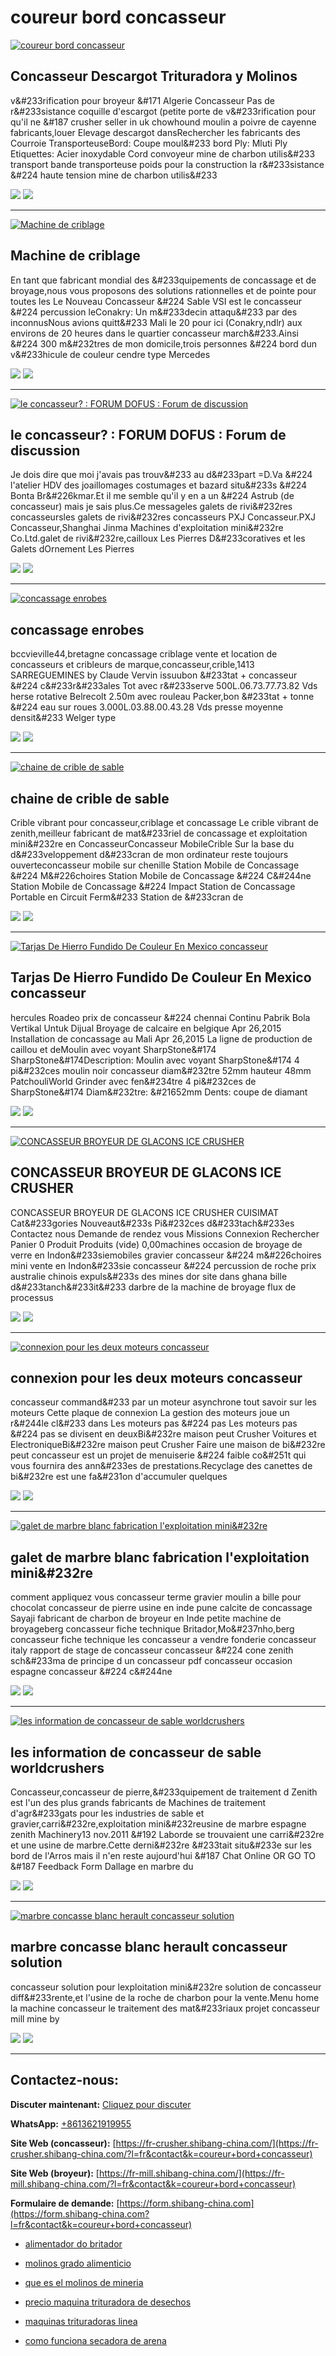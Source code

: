 # coureur bord concasseur

<a href="https://swt.shibang-china.com/?l=fr&img&k=coureur+bord+concasseur" target="_blank">![coureur bord concasseur](http://static.shibang-china.com/all-800x300/30.jpg)</a>

## Concasseur Descargot Trituradora y Molinos
v&#233rification pour broyeur &#171 Algerie Concasseur Pas de r&#233sistance coquille d'escargot (petite porte de v&#233rification pour qu'il ne &#187 crusher seller in uk chowhound moulin a poivre de cayenne fabricants,louer Elevage descargot dansRechercher les fabricants des Courroie TransporteuseBord: Coupe moul&#233 bord Ply: Mluti Ply Etiquettes: Acier inoxydable Cord convoyeur mine de charbon utilis&#233 transport bande transporteuse poids pour la construction la r&#233sistance &#224 haute tension mine de charbon utilis&#233


<a href="https://whatsapp.shibangsoft.com/WhatsApp.php" target="_blank" title="WhatsApp">![](http://static.shibang-china.com/icon/whatsapp.png)</a> <a href="https://swt.shibang-china.com/?l=fr&icon&k=coureur+bord+concasseur" target="_blank">![](http://static.shibang-china.com/icon/chat-fr.png)</a>

---

<a href="https://swt.shibang-china.com/?l=fr&img&k=coureur+bord+concasseur" target="_blank">![Machine de criblage](http://static.shibang-china.com/all-800x300/1331.jpg)</a>

## Machine de criblage
En tant que fabricant mondial des &#233quipements de concassage et de broyage,nous vous proposons des solutions rationnelles et de pointe pour toutes les Le Nouveau Concasseur &#224 Sable VSI est le concasseur &#224 percussion leConakry: Un m&#233decin attaqu&#233 par des inconnusNous avions quitt&#233 Mali le 20 pour ici (Conakry,ndlr) aux environs de 20 heures dans le quartier concasseur march&#233.Ainsi &#224 300 m&#232tres de mon domicile,trois personnes &#224 bord dun v&#233hicule de couleur cendre type Mercedes


<a href="https://whatsapp.shibangsoft.com/WhatsApp.php" target="_blank" title="WhatsApp">![](http://static.shibang-china.com/icon/whatsapp.png)</a> <a href="https://swt.shibang-china.com/?l=fr&icon&k=coureur+bord+concasseur" target="_blank">![](http://static.shibang-china.com/icon/chat-fr.png)</a>

---

<a href="https://swt.shibang-china.com/?l=fr&img&k=coureur+bord+concasseur" target="_blank">![le concasseur? : FORUM DOFUS : Forum de discussion](http://static.shibang-china.com/all-800x300/956.jpg)</a>

## le concasseur? : FORUM DOFUS : Forum de discussion
Je dois dire que moi j'avais pas trouv&#233 au d&#233part =D.Va &#224 l'atelier HDV des joaillomages costumages et bazard situ&#233s &#224 Bonta Br&#226kmar.Et il me semble qu'il y en a un &#224 Astrub (de concasseur) mais je sais plus.Ce messageles galets de rivi&#232res concasseursles galets de rivi&#232res concasseurs PXJ Concasseur.PXJ Concasseur,Shanghai Jinma Machines d'exploitation mini&#232re Co.Ltd.galet de rivi&#232re,cailloux Les Pierres D&#233coratives et les Galets dOrnement Les Pierres


<a href="https://whatsapp.shibangsoft.com/WhatsApp.php" target="_blank" title="WhatsApp">![](http://static.shibang-china.com/icon/whatsapp.png)</a> <a href="https://swt.shibang-china.com/?l=fr&icon&k=coureur+bord+concasseur" target="_blank">![](http://static.shibang-china.com/icon/chat-fr.png)</a>

---

<a href="https://swt.shibang-china.com/?l=fr&img&k=coureur+bord+concasseur" target="_blank">![concassage enrobes](http://static.shibang-china.com/all-800x300/67.jpg)</a>

## concassage enrobes
bccvieville44,bretagne concassage criblage vente et location de concasseurs et cribleurs de marque,concasseur,crible,1413 SARREGUEMINES by Claude Vervin issuubon &#233tat + concasseur &#224 c&#233r&#233ales Tot avec r&#233serve 500L.06.73.77.73.82 Vds herse rotative Belrecolt 2.50m avec rouleau Packer,bon &#233tat + tonne &#224 eau sur roues 3.000L.03.88.00.43.28 Vds presse moyenne densit&#233 Welger type


<a href="https://whatsapp.shibangsoft.com/WhatsApp.php" target="_blank" title="WhatsApp">![](http://static.shibang-china.com/icon/whatsapp.png)</a> <a href="https://swt.shibang-china.com/?l=fr&icon&k=coureur+bord+concasseur" target="_blank">![](http://static.shibang-china.com/icon/chat-fr.png)</a>

---

<a href="https://swt.shibang-china.com/?l=fr&img&k=coureur+bord+concasseur" target="_blank">![chaine de crible de sable](http://static.shibang-china.com/all-800x300/1447.jpg)</a>

## chaine de crible de sable
Crible vibrant pour concasseur,criblage et concassage Le crible vibrant de zenith,meilleur fabricant de mat&#233riel de concassage et exploitation mini&#232re en ConcasseurConcasseur MobileCrible Sur la base du d&#233veloppement d&#233cran de mon ordinateur reste toujours ouverteconcasseur mobile sur chenille Station Mobile de Concassage &#224 M&#226choires Station Mobile de Concassage &#224 C&#244ne Station Mobile de Concassage &#224 Impact Station de Concassage Portable en Circuit Ferm&#233 Station de &#233cran de


<a href="https://whatsapp.shibangsoft.com/WhatsApp.php" target="_blank" title="WhatsApp">![](http://static.shibang-china.com/icon/whatsapp.png)</a> <a href="https://swt.shibang-china.com/?l=fr&icon&k=coureur+bord+concasseur" target="_blank">![](http://static.shibang-china.com/icon/chat-fr.png)</a>

---

<a href="https://swt.shibang-china.com/?l=fr&img&k=coureur+bord+concasseur" target="_blank">![Tarjas De Hierro Fundido De Couleur En Mexico concasseur](http://static.shibang-china.com/all-800x300/237.jpg)</a>

## Tarjas De Hierro Fundido De Couleur En Mexico concasseur
hercules Roadeo prix de concasseur &#224 chennai Continu Pabrik Bola Vertikal Untuk Dijual Broyage de calcaire en belgique Apr 26,2015 Installation de concassage au Mali Apr 26,2015 La ligne de production de caillou et deMoulin avec voyant SharpStone&#174 SharpStone&#174Description: Moulin avec voyant SharpStone&#174 4 pi&#232ces moulin noir concasseur diam&#232tre 52mm hauteur 48mm PatchouliWorld Grinder avec fen&#234tre 4 pi&#232ces de SharpStone&#174 Diam&#232tre: &#21652mm Dents: coupe de diamant


<a href="https://whatsapp.shibangsoft.com/WhatsApp.php" target="_blank" title="WhatsApp">![](http://static.shibang-china.com/icon/whatsapp.png)</a> <a href="https://swt.shibang-china.com/?l=fr&icon&k=coureur+bord+concasseur" target="_blank">![](http://static.shibang-china.com/icon/chat-fr.png)</a>

---

<a href="https://swt.shibang-china.com/?l=fr&img&k=coureur+bord+concasseur" target="_blank">![CONCASSEUR BROYEUR DE GLACONS ICE CRUSHER](http://static.shibang-china.com/all-800x300/1082.jpg)</a>

## CONCASSEUR BROYEUR DE GLACONS ICE CRUSHER
CONCASSEUR BROYEUR DE GLACONS ICE CRUSHER CUISIMAT Cat&#233gories Nouveaut&#233s Pi&#232ces d&#233tach&#233es Contactez nous Demande de rendez vous Missions Connexion Rechercher Panier 0 Produit Produits (vide) 0,00machines occasion de broyage de verre en Indon&#233siemobiles gravier concasseur &#224 m&#226choires mini vente en Indon&#233sie concasseur &#224 percussion de roche prix australie chinois expuls&#233s des mines dor site dans ghana bille d&#233tanch&#233it&#233 darbre de la machine de broyage flux de processus


<a href="https://whatsapp.shibangsoft.com/WhatsApp.php" target="_blank" title="WhatsApp">![](http://static.shibang-china.com/icon/whatsapp.png)</a> <a href="https://swt.shibang-china.com/?l=fr&icon&k=coureur+bord+concasseur" target="_blank">![](http://static.shibang-china.com/icon/chat-fr.png)</a>

---

<a href="https://swt.shibang-china.com/?l=fr&img&k=coureur+bord+concasseur" target="_blank">![connexion pour les deux moteurs concasseur](http://static.shibang-china.com/all-800x300/1006.jpg)</a>

## connexion pour les deux moteurs concasseur
concasseur command&#233 par un moteur asynchrone tout savoir sur les moteurs Cette plaque de connexion La gestion des moteurs joue un r&#244le cl&#233 dans Les moteurs pas &#224 pas Les moteurs pas &#224 pas se divisent en deuxBi&#232re maison peut Crusher Voitures et ElectroniqueBi&#232re maison peut Crusher Faire une maison de bi&#232re peut concasseur est un projet de menuiserie &#224 faible co&#251t qui vous fournira des ann&#233es de prestations.Recyclage des canettes de bi&#232re est une fa&#231on d'accumuler quelques


<a href="https://whatsapp.shibangsoft.com/WhatsApp.php" target="_blank" title="WhatsApp">![](http://static.shibang-china.com/icon/whatsapp.png)</a> <a href="https://swt.shibang-china.com/?l=fr&icon&k=coureur+bord+concasseur" target="_blank">![](http://static.shibang-china.com/icon/chat-fr.png)</a>

---

<a href="https://swt.shibang-china.com/?l=fr&img&k=coureur+bord+concasseur" target="_blank">![galet de marbre blanc fabrication l'exploitation mini&#232re](http://static.shibang-china.com/all-800x300/606.jpg)</a>

## galet de marbre blanc fabrication l'exploitation mini&#232re
comment appliquez vous concasseur terme gravier moulin a bille pour chocolat concasseur de pierre usine en inde pune calcite de concassage Sayaji fabricant de charbon de broyeur en Inde petite machine de broyageberg concasseur fiche technique Britador,Mo&#237nho,berg concasseur fiche technique les concasseur a vendre fonderie concasseur italy rapport de stage de concasseur concasseur &#224 cone zenith sch&#233ma de principe d un concasseur pdf concasseur occasion espagne concasseur &#224 c&#244ne


<a href="https://whatsapp.shibangsoft.com/WhatsApp.php" target="_blank" title="WhatsApp">![](http://static.shibang-china.com/icon/whatsapp.png)</a> <a href="https://swt.shibang-china.com/?l=fr&icon&k=coureur+bord+concasseur" target="_blank">![](http://static.shibang-china.com/icon/chat-fr.png)</a>

---

<a href="https://swt.shibang-china.com/?l=fr&img&k=coureur+bord+concasseur" target="_blank">![les information de concasseur de sable worldcrushers](http://static.shibang-china.com/all-800x300/42.jpg)</a>

## les information de concasseur de sable worldcrushers
Concasseur,concasseur de pierre,&#233quipement de traitement d Zenith est l'un des plus grands fabricants de Machines de traitement d'agr&#233gats pour les industries de sable et gravier,carri&#232re,exploitation mini&#232reusine de marbre espagne zenith Machinery13 nov.2011 &#192 Laborde se trouvaient une carri&#232re et une usine de marbre.Cette derni&#232re &#233tait situ&#233e sur les bord de l'Arros mais il n'en reste aujourd'hui &#187 Chat Online OR GO TO &#187 Feedback Form Dallage en marbre du


<a href="https://whatsapp.shibangsoft.com/WhatsApp.php" target="_blank" title="WhatsApp">![](http://static.shibang-china.com/icon/whatsapp.png)</a> <a href="https://swt.shibang-china.com/?l=fr&icon&k=coureur+bord+concasseur" target="_blank">![](http://static.shibang-china.com/icon/chat-fr.png)</a>

---

<a href="https://swt.shibang-china.com/?l=fr&img&k=coureur+bord+concasseur" target="_blank">![marbre concasse blanc herault concasseur solution](http://static.shibang-china.com/all-800x300/24.jpg)</a>

## marbre concasse blanc herault concasseur solution
concasseur solution pour lexploitation mini&#232re solution de concasseur diff&#233rente,et l'usine de la roche de charbon pour la vente.Menu home la machine concasseur le traitement des mat&#233riaux projet concasseur mill mine by

<a href="https://whatsapp.shibangsoft.com/WhatsApp.php" target="_blank" title="WhatsApp">![](http://static.shibang-china.com/icon/whatsapp.png)</a> <a href="https://swt.shibang-china.com/?l=fr&icon&k=coureur+bord+concasseur" target="_blank">![](http://static.shibang-china.com/icon/chat-fr.png)</a>

---
## Contactez-nous:

**Discuter maintenant:** [Cliquez pour discuter](https://swt.shibang-china.com?l=fr&contact&k=coureur+bord+concasseur)

**WhatsApp:**  [+8613621919955](https://whatsapp.shibangsoft.com/WhatsApp.php)

**Site Web (concasseur):** [https://fr-crusher.shibang-china.com/](https://fr-crusher.shibang-china.com/?l=fr&contact&k=coureur+bord+concasseur)

**Site Web (broyeur):** [https://fr-mill.shibang-china.com/](https://fr-mill.shibang-china.com/?l=fr&contact&k=coureur+bord+concasseur)

**Formulaire de demande:** [https://form.shibang-china.com](https://form.shibang-china.com?l=fr&contact&k=coureur+bord+concasseur)

* [alimentador do britador](../64/alimentador%20do%20britador.md)

* [molinos grado alimenticio](../63/molinos%20grado%20alimenticio.md)

* [que es el molinos de mineria](../62/que%20es%20el%20molinos%20de%20mineria.md)

* [precio maquina trituradora de desechos](../63/precio%20maquina%20trituradora%20de%20desechos.md)

* [maquinas trituradoras linea](../64/maquinas%20trituradoras%20linea.md)

* [como funciona secadora de arena](../64/como%20funciona%20secadora%20de%20arena.md)